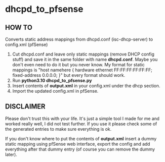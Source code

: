 # dhcpd_to_pfsense

## HOW TO

Converts static address mappings from dhcpd.conf (isc-dhcp-server) to config.xml (pfSense)

1) Cut dhcpd.conf and leave only static mappings (remove DHCP config stuff) and save it in the same folder with name **dhcpd.conf**. Maybe you don't even need to do it but you never know.
My format for static mappings is "host namehere { hardware ethernet FF:FF:FF:FF:FF:FF; fixed-address 0.0.0.0; }" but every format should work.
2) Run **python3.10 dhcpd_to_pfsense.py**
3) Insert contents of **output.xml** in your config.xml under the dhcp section.
4) Import the updated config.xml in pfSense.

## DISCLAIMER

Please don't trust this with your life. It's just a simple tool I made for me and worked really well, I did not test further. If you use it please check some of the generated entries to make sure everything is ok.

If you don't know where to put the contents of **output.xml** insert a dummy static mapping using pfSense web interface, export the config and add everything after that dummy entry (of course you can remove the dummy later).
